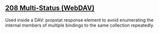 ## [208 Multi-Status (WebDAV)](https://developer.mozilla.org/en-US/docs/Web/HTTP/Status/208)
Used inside a DAV: propstat response element to avoid enumerating the internal members of multiple bindings to the same collection repeatedly.
